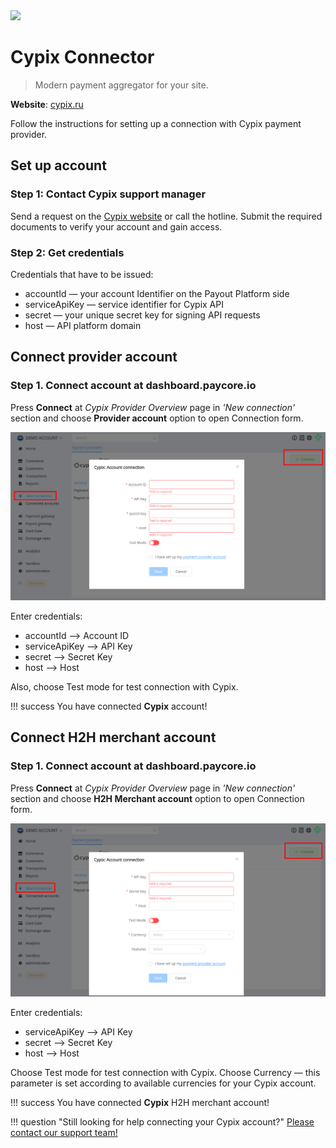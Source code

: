 <img src="https://static.openfintech.io/payment_providers/cypix/logo.svg?w=400" width="400px" >

# Cypix Connector

> Modern payment aggregator for your site.

**Website**: [cypix.ru](https://cypix.ru/)

Follow the instructions for setting up a connection with Cypix payment provider.

## Set up account

### Step 1: Contact Cypix support manager

Send a request on the [Cypix website](https://cypix.ru/) or call the hotline. Submit the required documents to verify your account and gain access.

### Step 2: Get credentials

Credentials that have to be issued:

* accountId — your account Identifier on the Payout Platform side
* serviceApiKey — service identifier for Cypix API
* secret — your unique secret key for signing API requests
* host — API platform domain

## Connect provider account

### Step 1. Connect account at dashboard.paycore.io

Press **Connect** at *Cypix Provider Overview* page in *'New connection'* section and choose **Provider account** option to open Connection form.

![Connect](images/provider-account.png)

Enter credentials:

* accountId --> Account ID
* serviceApiKey --> API Key
* secret --> Secret Key
* host --> Host

Also, choose Test mode for test connection with Cypix.

!!! success
    You have connected **Cypix** account!

## Connect H2H merchant account

### Step 1. Connect account at dashboard.paycore.io

Press **Connect** at *Cypix Provider Overview* page in *'New connection'* section and choose **H2H Merchant account** option to open Connection form.

![Connect](images/h2h-merchant-account.png)

Enter credentials:

* serviceApiKey --> API Key
* secret --> Secret Key
* host --> Host

Choose Test mode for test connection with Cypix. Choose Currency — this parameter is set according to available currencies for your Cypix account.

!!! success
    You have connected **Cypix** H2H merchant account!

!!! question "Still looking for help connecting your Cypix account?"
    [Please contact our support team!](mailto:support@paycore.io)
